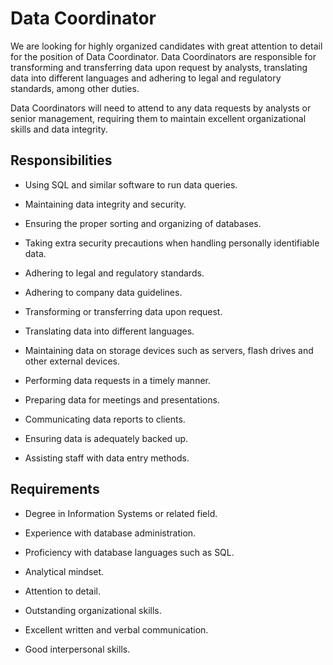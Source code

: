 # Data Coordinator

We are looking for highly organized candidates with great attention to detail for the position of Data Coordinator. Data Coordinators are responsible for transforming and transferring data upon request by analysts, translating data into different languages and adhering to legal and regulatory standards, among other duties.

Data Coordinators will need to attend to any data requests by analysts or senior management, requiring them to maintain excellent organizational skills and data integrity.

## Responsibilities

* Using SQL and similar software to run data queries.

* Maintaining data integrity and security.

* Ensuring the proper sorting and organizing of databases.

* Taking extra security precautions when handling personally identifiable data.

* Adhering to legal and regulatory standards.

* Adhering to company data guidelines.

* Transforming or transferring data upon request.

* Translating data into different languages.

* Maintaining data on storage devices such as servers, flash drives and other external devices.

* Performing data requests in a timely manner.

* Preparing data for meetings and presentations.

* Communicating data reports to clients.

* Ensuring data is adequately backed up.

* Assisting staff with data entry methods.

## Requirements

* Degree in Information Systems or related field.

* Experience with database administration.

* Proficiency with database languages such as SQL.

* Analytical mindset.

* Attention to detail.

* Outstanding organizational skills.

* Excellent written and verbal communication.

* Good interpersonal skills.

